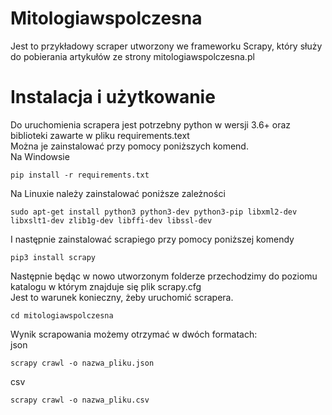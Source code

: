 # Mitologiawspolczesna
Jest to przykładowy scraper utworzony we frameworku Scrapy, który służy do pobierania artykułów ze strony mitologiawspolczesna.pl
# Instalacja i użytkowanie
Do uruchomienia scrapera jest potrzebny python w wersji 3.6+ oraz biblioteki zawarte w pliku requirements.text <br/>Można je zainstalować przy pomocy poniższych komend.
<br/>Na Windowsie

```
pip install -r requirements.txt
```
Na Linuxie należy zainstalować poniższe zależności
```
sudo apt-get install python3 python3-dev python3-pip libxml2-dev libxslt1-dev zlib1g-dev libffi-dev libssl-dev

```
I następnie zainstalować scrapiego przy pomocy poniższej komendy
```
pip3 install scrapy
```
Następnie będąc w nowo utworzonym folderze przechodzimy do poziomu katalogu w którym znajduje się plik scrapy.cfg
<br/>Jest to warunek konieczny, żeby uruchomić scrapera.
```
cd mitologiawspolczesna
```

Wynik scrapowania możemy otrzymać w dwóch formatach:
<br/>json
```
scrapy crawl -o nazwa_pliku.json
```
csv
```
scrapy crawl -o nazwa_pliku.csv
```
